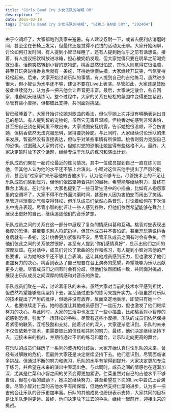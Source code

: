 ```yaml
---
title: "Girls Band Cry 少女乐队的呐喊 09"
description: ""
date: 2025-03-19
tags: ["Girls Band Cry 少女乐队的呐喊", "GIRLS BAND CRY", "202404"]
---
```


由于空调坏了，大家都跑到我家来避暑。有人建议忍耐一下，或者去便利店消磨时间，甚至坐在长椅上发呆，但最终还是觉得不花钱的活动太无聊。大家开始闲聊，讨论如何打发时间，有人提到小智已经睡了，还有人提到她似乎之前有话想说。接着，有人提议把饮料放进冰箱，担心被奶奶发现，但大家觉得只要在明早之前喝完就没事。话题突然转到小智的宠物蛇，桃香显然很怕蛇，其他人则觉得它很温顺，甚至开玩笑说桃香身后就有一条蛇，吓得她惊慌失措。大家继续开玩笑，气氛变得轻松起来。后来，大家开始讨论乐队的事情，有人提到自己的吉他练习，虽然进步很大，但小智认为水平还不够，建议不要在Live上表演。尽管如此，大家还是鼓励彼此继续努力，认为多一把吉他会让声音更丰富。最后，大家决定散会，各自回家，准备明天继续练习。整个过程中，大家的关系在轻松的氛围中变得更加紧密，尽管有些小摩擦，但都彼此支持，共同面对挑战。

智已经睡着了，大家开始讨论她对歌曲的看法，但似乎她上次并没有明确表达出自己的想法。有人提到智的宠物蛇，虽然它无毒且温顺，但桃香对蛇感到非常害怕，甚至把自己锁在房间里不敢出来。大家试图安抚桃香，告诉她蛇很温顺，不会伤害她，但桃香依然无法克服恐惧，坚持要扔掉蛇。与此同时，大家继续讨论乐队的未来发展，智虽然没有直接表达，但似乎对某些事情有所保留。桃香则努力克服自己的恐惧，试图融入大家的讨论，但她对蛇的恐惧让她显得有些格格不入。最终，大家决定暂时放下这个话题，继续专注于乐队的练习和演出计划。

乐队成员们聚在一起讨论最近的练习情况，其中一位成员提到自己一直在练习吉他，但其他人认为他的水平还不够上台演出。小智对这位吉他手提出了严厉的批评，甚至用“过家家”来形容他的吉他水平，认为他不够专业。尽管技术上的不足让乐队成员们感到压力，但他们依然坚持着共同的目标，希望能够继续努力，最终在舞台上演出。在讨论中，大家也提到了一些日常生活中的小插曲，比如有人抱怨家里的空调坏了，大家不得不在外面消磨时间，甚至有人因为害怕蛇而闹出了笑话。尽管这些琐事让气氛变得轻松，但乐队成员们依然心系音乐，讨论着如何在下次演出中提升表现。尽管小智的批评让一些人感到挫败，但他们依然希望能够在舞台上展现出更好的自己，继续追逐他们的音乐梦想。

乐队成员之间的关系在这一部分中展现了复杂的情感纠葛和互动。桃香对蛇表现出极度的恐惧，甚至要求别人将蛇扔掉，但其他成员并不害怕蛇，甚至开玩笑说桃香身后就有一条蛇，这让桃香更加紧张和不安。尽管乐队成员之间有时会有争执，但他们彼此之间的关系依然很好，甚至有人提到“你们感情真好”，显示出他们之间的深厚友谊。在对话中，成员们讨论了歌曲的创作和练习，有人提到小智对吉他的严格要求，认为她的水平还不够上台表演，这让其他成员感到压力，但也激发了他们更加努力的决心。桃香则表达了自己想要在台上演奏的愿望，希望能够为乐队贡献更多力量。尽管成员们之间有时会有分歧，但他们依然团结一致，共同面对挑战，展现出乐队成员之间深厚的情感和对音乐的热爱。

乐队成员们聚在一起，讨论着乐队的未来。虽然大家对当前的技术水平感到担忧，但依然希望能够继续坚持下去，甚至通过更多的练习来提升实力。小智虽然对乐队的技术提出了严厉的批评，但她并没有放弃，反而坚定地表示，即使只有她一个人，也要继续走下去。她的态度让其他成员感到了一丝压力，但也激发了他们继续努力的决心。与此同时，大家的生活中也发生了一些小插曲，比如桃香对小智养的蛇感到恐惧，引发了一场轻松的争吵。尽管有这些小摩擦，乐队的成员们依然保持着紧密的联系，互相鼓励和支持。随着讨论的深入，大家逐渐意识到，乐队的未来不仅仅依赖于技术，更需要彼此的信任和共同的努力。最终，他们决定继续坚持下去，迎接未来的挑战，并期待通过不断的练习和磨合，让乐队走向更高的舞台。

在乐队的成员们经历了一系列的波折和分歧后，大家开始认真讨论乐队的未来。曾经有过解散的危机，但最终大家还是决定继续坚持下去。他们意识到，尽管面临诸多挑战，但通过不断的努力和练习，乐队的水平有望得到提升。大家决定更加专注于练习，并希望在未来的演出中表现出色。与此同时，成员之间的情感也在逐渐加深，尤其是仁菜和小智之间的关系变得更加紧密。仁菜虽然对自己的吉他水平不够自信，但在小智的鼓励下，她决定继续努力，甚至希望在下次的Live中尝试上台演奏。尽管小智对仁菜的吉他水平有所保留，但她依然支持仁菜的进步，认为多一把吉他会让乐队的音乐更加丰富。乐队的其他成员也纷纷表示支持，大家共同的目标是让乐队走得更远。最终，他们决定放下过去的争执，继续一起前行，迎接未来的挑战。